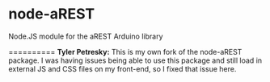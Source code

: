 node-aREST
==========

Node.JS module for the aREST Arduino library

==========
**Tyler Petresky:** This is my own fork of the node-aREST package. I was having issues being able to use this package and still load in external JS and CSS files on my front-end, so I fixed that issue here.
